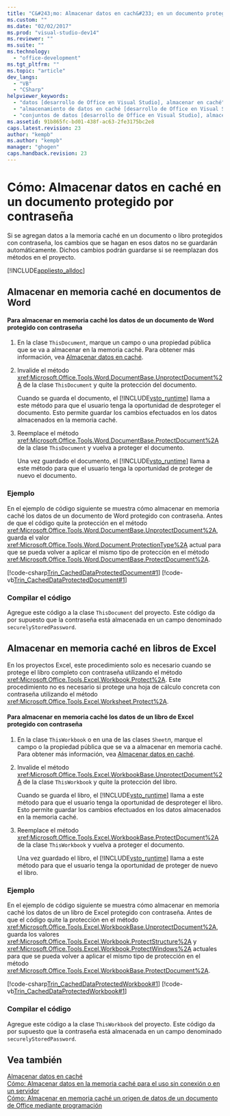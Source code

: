 ```yaml
---
title: "C&#243;mo: Almacenar datos en cach&#233; en un documento protegido por contrase&#241;a | Microsoft Docs"
ms.custom: ""
ms.date: "02/02/2017"
ms.prod: "visual-studio-dev14"
ms.reviewer: ""
ms.suite: ""
ms.technology: 
  - "office-development"
ms.tgt_pltfrm: ""
ms.topic: "article"
dev_langs: 
  - "VB"
  - "CSharp"
helpviewer_keywords: 
  - "datos [desarrollo de Office en Visual Studio], almacenar en caché"
  - "almacenamiento de datos en caché [desarrollo de Office en Visual Studio], documentos protegidos"
  - "conjuntos de datos [desarrollo de Office en Visual Studio], almacenar en caché"
ms.assetid: 91b865fc-bd01-438f-ac63-2fe3175bc2e8
caps.latest.revision: 23
author: "kempb"
ms.author: "kempb"
manager: "ghogen"
caps.handback.revision: 23
---
```

# C&#243;mo: Almacenar datos en cach&#233; en un documento protegido por contrase&#241;a
  Si se agregan datos a la memoria caché en un documento o libro protegidos con contraseña, los cambios que se hagan en esos datos no se guardarán automáticamente.  Dichos cambios podrán guardarse si se reemplazan dos métodos en el proyecto.  
  
 [!INCLUDE[appliesto_alldoc](../vsto/includes/appliesto-alldoc-md.md)]  
  
## Almacenar en memoria caché en documentos de Word  
  
#### Para almacenar en memoria caché los datos de un documento de Word protegido con contraseña  
  
1.  En la clase `ThisDocument`, marque un campo o una propiedad pública que se va a almacenar en la memoria caché.  Para obtener más información, vea [Almacenar datos en caché](../vsto/caching-data.md).  
  
2.  Invalide el método <xref:Microsoft.Office.Tools.Word.DocumentBase.UnprotectDocument%2A> de la clase `ThisDocument` y quite la protección del documento.  
  
     Cuando se guarda el documento, el [!INCLUDE[vsto_runtime](../vsto/includes/vsto-runtime-md.md)] llama a este método para que el usuario tenga la oportunidad de desproteger el documento.  Esto permite guardar los cambios efectuados en los datos almacenados en la memoria caché.  
  
3.  Reemplace el método <xref:Microsoft.Office.Tools.Word.DocumentBase.ProtectDocument%2A> de la clase `ThisDocument` y vuelva a proteger el documento.  
  
     Una vez guardado el documento, el [!INCLUDE[vsto_runtime](../vsto/includes/vsto-runtime-md.md)] llama a este método para que el usuario tenga la oportunidad de proteger de nuevo el documento.  
  
### Ejemplo  
 En el ejemplo de código siguiente se muestra cómo almacenar en memoria caché los datos de un documento de Word protegido con contraseña.  Antes de que el código quite la protección en el método <xref:Microsoft.Office.Tools.Word.DocumentBase.UnprotectDocument%2A>, guarda el valor <xref:Microsoft.Office.Tools.Word.Document.ProtectionType%2A> actual para que se pueda volver a aplicar el mismo tipo de protección en el método <xref:Microsoft.Office.Tools.Word.DocumentBase.ProtectDocument%2A>.  
  
 [!code-csharp[Trin_CachedDataProtectedDocument#1](../snippets/csharp/VS_Snippets_OfficeSP/Trin_CachedDataProtectedDocument/CS/ThisDocument.cs#1)]
 [!code-vb[Trin_CachedDataProtectedDocument#1](../snippets/visualbasic/VS_Snippets_OfficeSP/Trin_CachedDataProtectedDocument/VB/ThisDocument.vb#1)]  
  
### Compilar el código  
 Agregue este código a la clase `ThisDocument` del proyecto.  Este código da por supuesto que la contraseña está almacenada en un campo denominado `securelyStoredPassword`.  
  
## Almacenar en memoria caché en libros de Excel  
 En los proyectos Excel, este procedimiento solo es necesario cuando se protege el libro completo con contraseña utilizando el método <xref:Microsoft.Office.Tools.Excel.Workbook.Protect%2A>.  Este procedimiento no es necesario si protege una hoja de cálculo concreta con contraseña utilizando el método <xref:Microsoft.Office.Tools.Excel.Worksheet.Protect%2A>.  
  
#### Para almacenar en memoria caché los datos de un libro de Excel protegido con contraseña  
  
1.  En la clase `ThisWorkbook` o en una de las clases `Sheet`*n*, marque el campo o la propiedad pública que se va a almacenar en memoria caché.  Para obtener más información, vea [Almacenar datos en caché](../vsto/caching-data.md).  
  
2.  Invalide el método <xref:Microsoft.Office.Tools.Excel.WorkbookBase.UnprotectDocument%2A> de la clase `ThisWorkbook` y quite la protección del libro.  
  
     Cuando se guarda el libro, el [!INCLUDE[vsto_runtime](../vsto/includes/vsto-runtime-md.md)] llama a este método para que el usuario tenga la oportunidad de desproteger el libro.  Esto permite guardar los cambios efectuados en los datos almacenados en la memoria caché.  
  
3.  Reemplace el método <xref:Microsoft.Office.Tools.Excel.WorkbookBase.ProtectDocument%2A> de la clase `ThisWorkbook` y vuelva a proteger el documento.  
  
     Una vez guardado el libro, el [!INCLUDE[vsto_runtime](../vsto/includes/vsto-runtime-md.md)] llama a este método para que el usuario tenga la oportunidad de proteger de nuevo el libro.  
  
### Ejemplo  
 En el ejemplo de código siguiente se muestra cómo almacenar en memoria caché los datos de un libro de Excel protegido con contraseña.  Antes de que el código quite la protección en el método <xref:Microsoft.Office.Tools.Excel.WorkbookBase.UnprotectDocument%2A>, guarda los valores <xref:Microsoft.Office.Tools.Excel.Workbook.ProtectStructure%2A> y <xref:Microsoft.Office.Tools.Excel.Workbook.ProtectWindows%2A> actuales para que se pueda volver a aplicar el mismo tipo de protección en el método <xref:Microsoft.Office.Tools.Excel.WorkbookBase.ProtectDocument%2A>.  
  
 [!code-csharp[Trin_CachedDataProtectedWorkbook#1](../snippets/csharp/VS_Snippets_OfficeSP/Trin_CachedDataProtectedWorkbook/CS/ThisWorkbook.cs#1)]
 [!code-vb[Trin_CachedDataProtectedWorkbook#1](../snippets/visualbasic/VS_Snippets_OfficeSP/Trin_CachedDataProtectedWorkbook/VB/ThisWorkbook.vb#1)]  
  
### Compilar el código  
 Agregue este código a la clase `ThisWorkbook` del proyecto.  Este código da por supuesto que la contraseña está almacenada en un campo denominado `securelyStoredPassword`.  
  
## Vea también  
 [Almacenar datos en caché](../vsto/caching-data.md)   
 [Cómo: Almacenar datos en la memoria caché para el uso sin conexión o en un servidor](../vsto/how-to-cache-data-for-use-offline-or-on-a-server.md)   
 [Cómo: Almacenar en memoria caché un origen de datos de un documento de Office mediante programación](../vsto/how-to-programmatically-cache-a-data-source-in-an-office-document.md)  
  
  